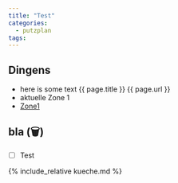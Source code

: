 ```yaml
---
title: "Test"
categories:
  - putzplan
tags:
---
```


## Dingens
<!--more-->
* here is some text {{ page.title }} {{ page.url }}
* aktuelle Zone <span class="ppzone">1</span>
* [Zone1](zone1.md)

## bla (<span class="ppclear">🗑️</span>)

 - [ ] Test

{%  include_relative kueche.md %}


<!--stackedit_data:
eyJoaXN0b3J5IjpbMTQ4MzMzNDM2NCwxNDgzMzM0MzY0LC0xNj
M1MjU3MDg3LC0xNjI3NzY5OTk0LDE4NTc0NDA0MTcsLTkzMjAz
MTE2MSwtMTQzNDk1ODAyMCwtMjA0Njk1OTY1NiwtMjAxNDQxNT
YyMiwtNjAxMzI2ODA4LC0xODI0NzA0NDYwLDEzNzk4MDQzMzMs
LTYwMzAyMjU3MSwtMTM1MDI2NDE5Niw2MTEwMTg5OTQsLTc3Mz
Y4MzM3MSwxODExNzQxMzgzXX0=
-->